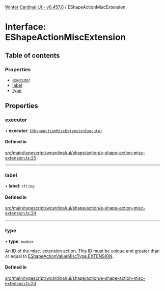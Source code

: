 [Winter Cardinal UI - v0.457.0](../index.md) / EShapeActionMiscExtension

# Interface: EShapeActionMiscExtension

## Table of contents

### Properties

- [executor](EShapeActionMiscExtension.md#executor)
- [label](EShapeActionMiscExtension.md#label)
- [type](EShapeActionMiscExtension.md#type)

## Properties

### executor

• **executor**: [`EShapeActionMiscExtensionExecutor`](../index.md#eshapeactionmiscextensionexecutor)

#### Defined in

[src/main/typescript/wcardinal/ui/shape/action/e-shape-action-misc-extension.ts:25](https://github.com/winter-cardinal/winter-cardinal-ui/blob/v0.457.0/src/main/typescript/wcardinal/ui/shape/action/e-shape-action-misc-extension.ts#L25)

___

### label

• **label**: `string`

#### Defined in

[src/main/typescript/wcardinal/ui/shape/action/e-shape-action-misc-extension.ts:24](https://github.com/winter-cardinal/winter-cardinal-ui/blob/v0.457.0/src/main/typescript/wcardinal/ui/shape/action/e-shape-action-misc-extension.ts#L24)

___

### type

• **type**: `number`

An ID of the misc. extension action.
This ID must be unique and greater than or equal to [EShapeActionValueMiscType.EXTENSION](../index.md#extension).

#### Defined in

[src/main/typescript/wcardinal/ui/shape/action/e-shape-action-misc-extension.ts:23](https://github.com/winter-cardinal/winter-cardinal-ui/blob/v0.457.0/src/main/typescript/wcardinal/ui/shape/action/e-shape-action-misc-extension.ts#L23)
